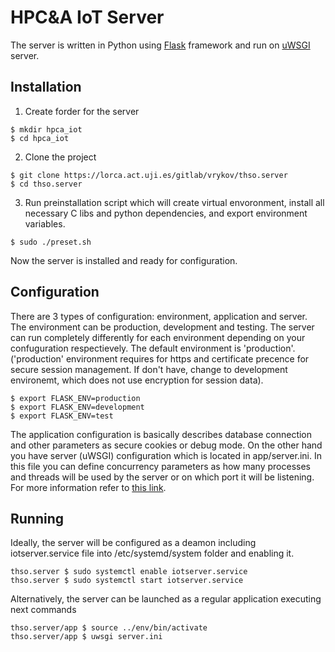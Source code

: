 # HPC&A IoT Server

The server is written in Python using [Flask][flask] framework and run on [uWSGI][uwsgi] server.
## Installation

1. Create forder for the server 
``` 
$ mkdir hpca_iot 
$ cd hpca_iot 
``` 
2. Clone the project 
``` 
$ git clone https://lorca.act.uji.es/gitlab/vrykov/thso.server 
$ cd thso.server 
```
3. Run preinstallation script which will create virtual envoronment, install all necessary C libs and python dependencies, and export environment variables. 
``` 
$ sudo ./preset.sh 
``` 

Now the server is installed and ready for configuration.

## Configuration

There are 3 types of configuration: environment, application and server. The environment can be production, 
development and testing. The server can run completely differently for each environment depending on your 
confuguration respectievely. The default environment is 'production'. ('production' environment requires for https and 
certificate precence for secure session management. If don't have, change to development environemt, which does not 
use encryption for session data). 
``` 
$ export FLASK_ENV=production 
$ export FLASK_ENV=development 
$ export FLASK_ENV=test 
``` 

The application configuration is basically describes database connection and other parameters as 
secure cookies or debug mode. On the other hand you have server (uWSGI) configuration which is located in 
app/server.ini. In this file you can define concurrency parameters as how many processes and threads will be used by 
the server or on which port it will be listening. For more information refer to [this link][uwsgiconf].

## Running

Ideally, the server will be configured as a deamon including iotserver.service file into /etc/systemd/system folder and enabling it.
``` 
thso.server $ sudo systemctl enable iotserver.service
thso.server $ sudo systemctl start iotserver.service
``` 

Alternatively, the server can be launched as a regular application executing next commands
``` 
thso.server/app $ source ../env/bin/activate 
thso.server/app $ uwsgi server.ini 
``` 

[flask]: <https://flask.palletsprojects.com/en/1.1.x/> 
[uwsgi]: <https://uwsgi-docs.readthedocs.io/en/latest/> 
[uwsgiconf]: <https://uwsgi-docs.readthedocs.io/en/latest/Configuration.html>
